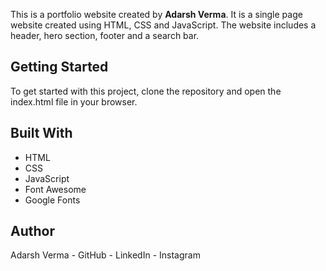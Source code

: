 This is a portfolio website created by **Adarsh Verma**. It is a single page website created using HTML, CSS and JavaScript. The website includes a header, hero section, footer and a search bar.

## Getting Started
To get started with this project, clone the repository and open the 
index.html
 file in your browser.

## Built With
- HTML
- CSS
- JavaScript
- Font Awesome
- Google Fonts

## Author
Adarsh Verma - GitHub - LinkedIn - Instagram
